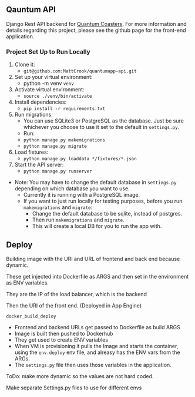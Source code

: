 ## Qauntum API

Django Rest API backend for [Quantum Coasters](https://github.com/MattCrook/quantum-front-end-capstone). For more information and details regarding this project, please see the github page for the front-end application.

### Project Set Up to Run Locally
1. Clone it:
   * `git@github.com:MattCrook/quantumapp-api.git`
2. Set up your virtual environment:
   * python -m venv `venv`
3. Activate virtual environment:
   * `source ./venv/bin/activate`
4. Install dependencies:
   * `pip install -r requirements.txt`
5. Run migrations:
   * You can use SQLite3 or PostgreSQL as the database. Just be sure whichever you choose to use it set to the default in `settings.py`.
   * Run:
   * `python manage.py makemigrations`
   * `python manage.py migrate`
6. Load fixtures:
   * `python manage.py loaddata */fixtures/*.json`
7. Start the API server:
   * `python manage.py runserver`
* Note: You may have to change the default database in `settings.py` depending on which database you want to use.
  * Currently it is running with a PostgreSQL image.
  * If you want to just run locally for testing purposes, before you run `makemigrations` and `migrate`:
    * Change the default database to be sqlite, instead of postgres.
    * Then run `makemigrations` and `migrate`.
    * This will create a local DB for you to run the app with.


## Deploy

Building image with the URI and URL of frontend and back end because dynamic.

These get injected into Dockerfile as ARGS and then set in the environment as ENV variables.

They are the IP of the load balancer, which is the backend

Then the URI of the front end. (Deployed in App Engine)

```
docker_build_deploy
```
* Frontend and backend URLs get passed to Dockerfile as build ARGS
* Image is built then pushed to Dockerhub
* They get used to create ENV variables
* When VM is provisioning it pulls the Image and starts the container, using the `env.deploy` env file, and alreasy has the ENV vars from the ARGs.
* The `settings.py` file then uses those variables in the application.

ToDo: make more dynamic so the values are not hard coded.

Make separate Settings.py files to use for different envs
